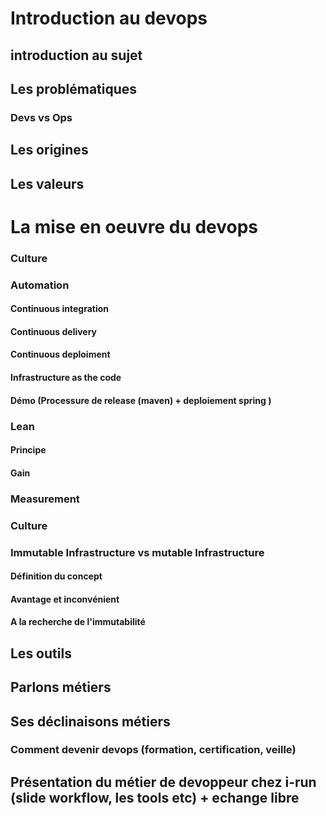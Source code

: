 # Introduction au devops
## introduction au sujet
## Les problématiques
### Devs vs Ops
## Les origines
## Les valeurs
# La mise en oeuvre du devops
### Culture
### Automation
#### Continuous integration
#### Continuous delivery
#### Continuous deploiment
#### Infrastructure as the code
#### Démo (Processure de release (maven) + deploiement spring )
### Lean
#### Principe
#### Gain
###  Measurement
### Culture
### Immutable Infrastructure vs mutable Infrastructure
#### Définition du concept
#### Avantage et inconvénient
#### A la recherche de l'immutabilité
## Les outils
## Parlons métiers
## Ses déclinaisons métiers
### Comment devenir devops (formation, certification, veille)
## Présentation du métier de devoppeur chez i-run (slide workflow, les tools etc) + echange libre
